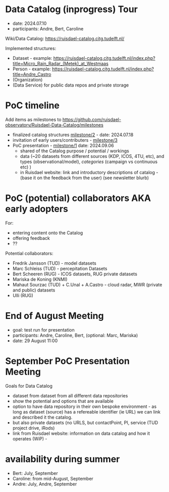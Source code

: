 # Data Catalog (inprogress) Tour
- date: 2024.07.10
- participants: Andre, Bert, Caroline


Wiki/Data Catalog: https://ruisdael-catalog.citg.tudelft.nl/

Implemented structures:
* Dataset - example: https://ruisdael-catalog.citg.tudelft.nl/index.php?title=Micro_Rain_Radar_(Metek)_at_Westmaas
* Person - example: https://ruisdael-catalog.citg.tudelft.nl/index.php?title=Andre_Castro
* (Organization)
* (Data Service) for public data repos and private storage



# PoC timeline
Add items as milestones to https://github.com/ruisdael-observatory/Ruisdael-Data-Catalog/milestones

* finalized catalog structures [milestone/2](https://github.com/ruisdael-observatory/Ruisdael-Data-Catalog/milestone/2) - date: 2024.07.18 
* invitation of early users/contributers - [milestone/3](https://github.com/ruisdael-observatory/Ruisdael-Data-Catalog/milestone/3)
* PoC presentation - [milestone/1](https://github.com/ruisdael-observatory/Ruisdael-Data-Catalog/milestone/1) date: 2024.09.06
   * shared of the Catalog purpose / potential / workings
   * data (~20 datasets from different sources (KDP, ICOS, 4TU, etc), and types (observational/model), *categories* (campaign vs continuous etc) )
   * in Ruisdael website: link and introductory descriptions of catalog - (base it on the feedback from the user) (see newsletter blurb) 
 
  
# PoC (potential) collaborators AKA early adopters
For:
* entering content onto the Catalog
* offering feedback
* ??

Potential collaborators:
* Fredrik Jansson (TUD) - model datasets
* Marc Schleiss (TUD) - percepitation Datasets
* Bert Scheeren (RUG) - ICOS datasets, RUG private datasets
* Mariska de Koning (KNMI)
* Mahaut Sourzac (TUD) + C.Unal + A.Castro - cloud radar, MWR (private and public) datasets
* Ulli (RUG)

# End of August Meeting
- goal: test run for presentation
- participants: Andre, Caroline, Bert, (optional: Marc, Mariska)
- date: 29 August 11:00 

# September PoC Presentation Meeting

Goals for Data Catalog
* dataset from dataset from all different data repositories
* show the potential and options that are available
* option to have data repository in their own bespoke environment - as long as dataset (source) has a refereable identifier (ie URL) we can link and described it the catalog.
* but also private datasets (no URLS, but contactPoint, PI, service (TUD project drive, iRods)
* link from Ruisdael website: information on data catalog and how it operates (WiP) -

# availability during summer

* Bert: July, September
* Caroline: from mid-August, September
* Andre: July, Andre, September
